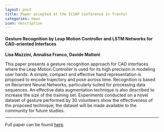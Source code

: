 ```yaml
---
layout: post
title: Paper accepted at the ICIAP Conference in Trento!
categories: news
icon: description
---
```


#### Gesture Recognition by Leap Motion Controller and LSTM Networks for CAD-oriented Interfaces

**Lisa Mazzini, Annalisa Franco, Davide Maltoni**

This paper presents a gesture recognition approach for CAD interfaces where the Leap Motion Controller is used for its high precision in modeling user hands. A simple, compact and effective hand representation is proposed to encode trajectory and pose across time. Recognition is based on Recurrent Neural Networks, particularly suited for processing data sequences. An effective data augmentation technique is also described to increase the size of the training set. Experiments conducted on a novel dataset of gesture performed by 30 volunteers show the effectiveness of the proposed technique; the dataset will be made available to the community for future studies.

---

Full paper can be found [here](https://stackoverflow.com/questions/33776171/how-to-use-css-calc-with-an-elements-height).
